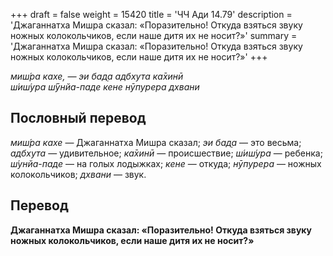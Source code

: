 +++
draft = false
weight = 15420
title = 'ЧЧ Ади 14.79'
description = 'Джаганнатха Мишра сказал: «Поразительно! Откуда взяться звуку ножных колокольчиков, если наше дитя их не носит?»'
summary = 'Джаганнатха Мишра сказал: «Поразительно! Откуда взяться звуку ножных колокольчиков, если наше дитя их не носит?»'
+++

_миш́ра кахе, — эи бад̣а адбхута ка̄хинӣ  
ш́иш́ура ш́ӯнйа-паде кене нӯпурера дхвани_

## Пословный перевод

_миш́ра_ _кахе_ — Джаганнатха Мишра сказал; _эи_ _бад̣а_ — это весьма; _адбхута_ — удивительное; _ка̄хинӣ_ — происшествие; _ш́иш́ура_ — ребенка; _ш́унйа_\-_паде_ — на голых лодыжках; _кене_ — откуда; _нӯпурера_ — ножных колокольчиков; _дхвани_ — звук.

## Перевод

**Джаганнатха Мишра сказал: «Поразительно! Откуда взяться звуку ножных колокольчиков, если наше дитя их не носит?»**
